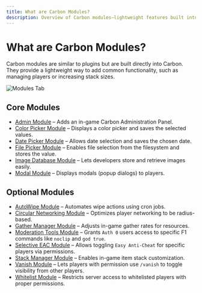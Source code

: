 ```yaml
---
title: What are Carbon Modules?
description: Overview of Carbon modules—lightweight features built into Carbon that extend functionality like player management, modals, and more.
---
```


# What are Carbon Modules?

Carbon modules are similar to plugins but are built directly into Carbon. They provide a lightweight way to add common
functionality, such as managing players or increasing stack sizes.

![Modules Tab](/misc/modules_a.webp)

## Core Modules

- [Admin Module](admin-module) – Adds an in-game Carbon Administration Panel.
- [Color Picker Module](color-picker-module) – Displays a color picker and saves the selected values.
- [Date Picker Module](date-picker-module) – Allows date selection and saves the chosen date.
- [File Picker Module](file-picker-module) – Enables file selection from the filesystem and stores the value.
- [Image Database Module](image-db-module) – Lets developers store and retrieve images easily.
- [Modal Module](modal-module) – Displays modals (popup dialogs) to players.

## Optional Modules

- [AutoWipe Module](optional-modules/autowipe-module) – Automates wipe actions using cron jobs.
- [Circular Networking Module](optional-modules/circularnetworking-module) – Optimizes player networking to be
  radius-based.
- [Gather Manager Module](optional-modules/gather-manager-module) – Adjusts in-game gather rates for resources.
- [Moderation Tools Module](optional-modules/moderation-tools-module) – Grants `Auth 0` users access to specific F1
  commands like `noclip` and `god true`.
- [Selective EAC Module](optional-modules/selective-eac-module) – Allows toggling `Easy Anti-Cheat` for specific players
  via permissions.
- [Stack Manager Module](optional-modules/stack-manager-module) – Enables in-game item stack customization.
- [Vanish Module](optional-modules/vanish-module) – Lets players with permission use `/vanish` to toggle visibility from
  other players.
- [Whitelist Module](optional-modules/whitelist-module) – Restricts server access to whitelisted players with proper
  permissions.
